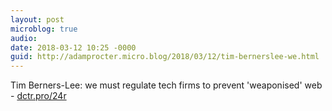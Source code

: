 ```yaml
---
layout: post
microblog: true
audio: 
date: 2018-03-12 10:25 -0000
guid: http://adamprocter.micro.blog/2018/03/12/tim-bernerslee-we.html
---
```

Tim Berners-Lee: we must regulate tech firms to prevent 'weaponised' web - [dctr.pro/24r](http://dctr.pro/24r)
